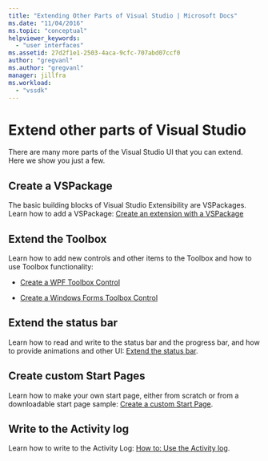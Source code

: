 ```yaml
---
title: "Extending Other Parts of Visual Studio | Microsoft Docs"
ms.date: "11/04/2016"
ms.topic: "conceptual"
helpviewer_keywords: 
  - "user interfaces"
ms.assetid: 27d2f1e1-2503-4aca-9cfc-707abd07ccf0
author: "gregvanl"
ms.author: "gregvanl"
manager: jillfra
ms.workload: 
  - "vssdk"
---
```

# Extend other parts of Visual Studio
There are many more parts of the Visual Studio UI that you can extend. Here we show you just a few.  
  
## Create a VSPackage  
 The basic building blocks of Visual Studio Extensibility are VSPackages.  Learn how to add a VSPackage: [Create an extension with a VSPackage](../extensibility/creating-an-extension-with-a-vspackage.md)  
  
## Extend the Toolbox  
 Learn how to add new controls and other items to the Toolbox and how to use Toolbox functionality:  
  
-   [Create a WPF Toolbox Control](../extensibility/creating-a-wpf-toolbox-control.md)  
  
-   [Create a Windows Forms Toolbox Control](../extensibility/creating-a-windows-forms-toolbox-control.md)  
  
## Extend the status bar  
 Learn how to read and write to the status bar and the progress bar, and how to provide animations and other UI: [Extend the status bar](../extensibility/extending-the-status-bar.md).  
  
## Create custom Start Pages  
 Learn how to make your own start page, either from scratch or from a downloadable start page sample: [Create a custom Start Page](../extensibility/creating-a-custom-start-page.md).  
  
## Write to the Activity log  
 Learn how to write to the Activity Log: [How to: Use the Activity log](../extensibility/how-to-use-the-activity-log.md).
